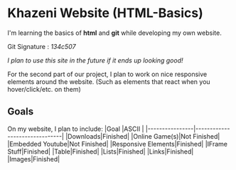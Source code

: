 # Khazeni Website (HTML-Basics)
I'm learning the basics of **html** and **git** while developing my own website.

Git Signature : *134c507*

*I plan to use this site in the future if it ends up looking good!*

For the second part of our project, I plan to work on nice responsive elements around the website. (Such as elements that react when you hover/click/etc. on them)

## Goals
On my website, I plan to include:
|Goal                |ASCII                          |
|----------------|-------------------------------|
|Downloads|Finished|
|Online Game(s)|Not Finished|
|Embedded Youtube|Not Finished|
|Responsive Elements|Finished|
|IFrame Stuff|Finished|
|Table|Finished|
|Lists|Finished|
|Links|Finished|
|Images|Finished|
